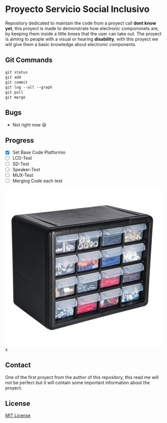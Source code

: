 # Proyecto Servicio Social Inclusivo

 Repository dedicated to maintain the code from a proyect call **dont know yet**, this proyect is made to demonstrate how electronic compononets are, by keeping them inside a little boxes that the user can take out. The proyect is aiming to people with a visual or hearing **disability**, with this proyect we will give them a basic knowledge about electronic components.

## Git Commands
```
git status
git add
git commit
git log --all --graph
git pull
git merge
```

## Bugs

- Not right now :smiley:

## Progress
- [x]  Set Base Code Platformio
- [ ] LCD-Test
- [ ] SD-Test
- [ ] Speaker-Test
- [ ] MUX-Test
- [ ] Merging Code each test

![This is proyect progress as an image](/organizador-con-16-gavetas-truper-a12.jpg)x


## Contact 
One of the first proyect from the author of this repository, this read me will not be perfect but it will contain some important information about the proyect.

## License
[MIT License](/License)